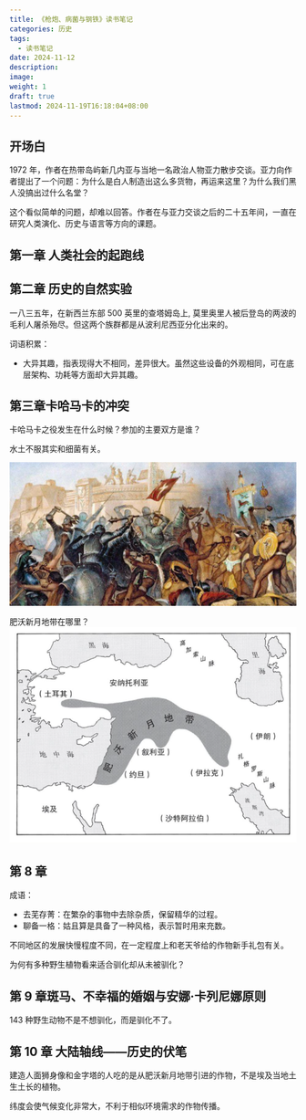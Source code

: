 ```yaml
---
title: 《枪炮、病菌与钢铁》读书笔记
categories: 历史
tags:
  - 读书笔记
date: 2024-11-12
description: 
image: 
weight: 1
draft: true
lastmod: 2024-11-19T16:18:04+08:00
---
```

## 开场白

1972 年，作者在热带岛屿新几内亚与当地一名政治人物亚力散步交谈。亚力向作者提出了一个问题：为什么是白人制造出这么多货物，再运来这里？为什么我们黑人没搞出过什么名堂？

这个看似简单的问题，却难以回答。作者在与亚力交谈之后的二十五年间，一直在研究人类演化、历史与语言等方向的课题。



## 第一章 人类社会的起跑线


## 第二章 历史的自然实验

一八三五年，在新西兰东部 500 英里的查塔姆岛上, 莫里奥里人被后登岛的两波的毛利人屠杀殆尽。但这两个族群都是从波利尼西亚分化出来的。

词语积累：
- 大异其趣，指表现得大不相同，差异很大。虽然这些设备的外观相同，可在底层架构、功耗等方面却大异其趣。

## 第三章卡哈马卡的冲突

卡哈马卡之役发生在什么时候？参加的主要双方是谁？

水土不服其实和细菌有关。

![image.png | ](https://raw.githubusercontent.com/oLd-Y/PicGoPictures/main/20241118170822.png)

肥沃新月地带在哪里？
![image.png](https://raw.githubusercontent.com/oLd-Y/PicGoPictures/main/20241119133714.png)


## 第 8 章

成语：
- 去芜存菁：在繁杂的事物中去除杂质，保留精华的过程。
- 聊备一格：姑且算是具备了一种风格，表示暂时用来充数。

不同地区的发展快慢程度不同，在一定程度上和老天爷给的作物新手礼包有关。

为何有多种野生植物看来适合驯化却从未被驯化？

## 第 9 章斑马、不幸福的婚姻与安娜·卡列尼娜原则

143 种野生动物不是不想驯化，而是驯化不了。


## 第 10 章 大陆轴线——历史的伏笔

建造人面狮身像和金字塔的人吃的是从肥沃新月地带引进的作物，不是埃及当地土生土长的植物。

纬度会使气候变化非常大，不利于相似环境需求的作物传播。
